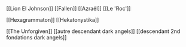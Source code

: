 [[Lion El Johnson]]
[[Fallen]]
[[Azraël]]
[[Le 'Roc']]

[[Hexagrammaton]]
[[Hekatonystika]]


[[The Unforgiven]]
[[autre descendant dark angels]]
[[descendant 2nd fondations dark angels]]

